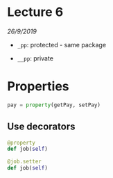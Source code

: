 # Lecture 6
*26/9/2019*

- `_pp`: protected - same package

- `__pp`: private 

# Properties
```py
pay = property(getPay, setPay)
```

## Use decorators
```py
@property
def job(self)

@job.setter
def job(self)
```
